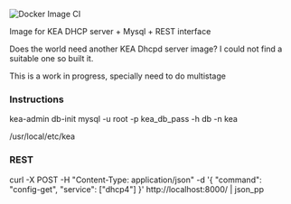 ![Docker Image CI](https://github.com/fsedano/kea-dhcp-server/workflows/Docker%20Image%20CI/badge.svg)

Image for KEA DHCP server + Mysql + REST interface

Does the world need another KEA Dhcpd server image? I could not find a suitable one
so built it.

This is a work in progress, specially need to do multistage

### Instructions

kea-admin db-init mysql -u root -p kea_db_pass  -h db -n kea

/usr/local/etc/kea

### REST
curl -X POST -H "Content-Type: application/json" -d '{ "command": "config-get", "service": ["dhcp4"] }' http://localhost:8000/ | json_pp